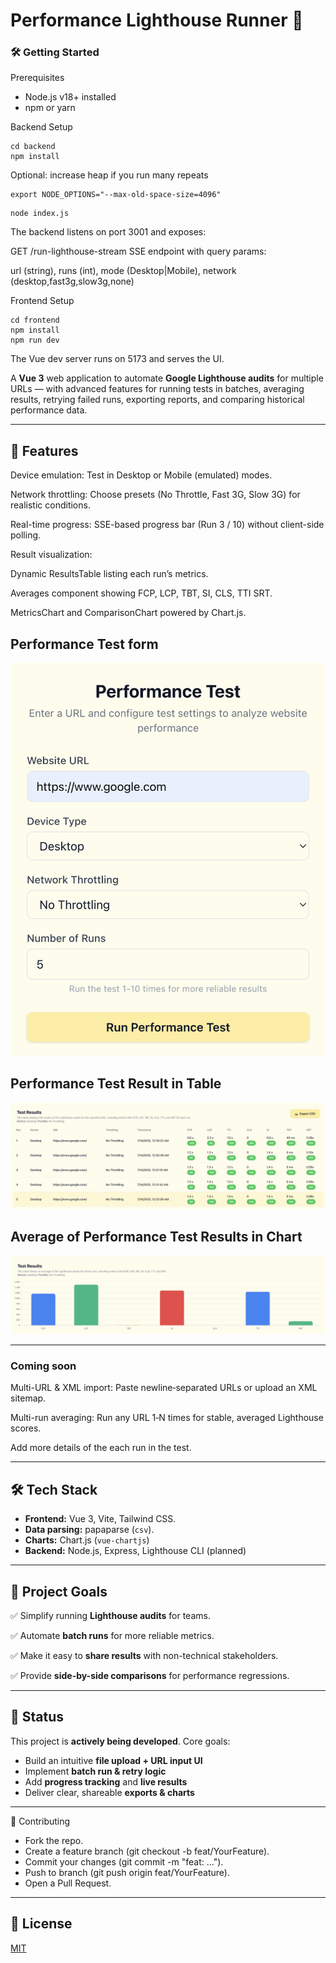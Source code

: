 # Performance Lighthouse Runner 🚦


### 🛠️ Getting Started

Prerequisites

- Node.js v18+ installed
- npm or yarn

Backend Setup
```
cd backend
npm install
```

Optional: increase heap if you run many repeats
```
export NODE_OPTIONS="--max-old-space-size=4096"
```

```
node index.js
```

The backend listens on port 3001 and exposes:

GET /run-lighthouse-stream SSE endpoint with query params:

url (string), runs (int), mode (Desktop|Mobile), network (desktop,fast3g,slow3g,none)

Frontend Setup
```
cd frontend
npm install
npm run dev
```

The Vue dev server runs on 5173 and serves the UI.

A **Vue 3** web application to automate **Google Lighthouse audits** for multiple URLs — with advanced features for running tests in batches, averaging results, retrying failed runs, exporting reports, and comparing historical performance data.

---

## 🚀 Features


Device emulation: Test in Desktop or Mobile (emulated) modes.

Network throttling: Choose presets (No Throttle, Fast 3G, Slow 3G) for realistic conditions.

Real-time progress: SSE-based progress bar (Run 3 / 10) without client-side polling.

Result visualization:

Dynamic ResultsTable listing each run’s metrics.

Averages component showing FCP, LCP, TBT, SI, CLS, TTI SRT.

MetricsChart and ComparisonChart powered by Chart.js.

## Performance Test form

![Performance Test form](image.png)

## Performance Test Result in Table

![Performance Test Result in Table](image-1.png)

## Average of Performance Test Results in Chart

![Average of Performance Test Results in Chart](image-2.png)

---

### Coming soon

Multi-URL & XML import: Paste newline‑separated URLs or upload an XML sitemap.

Multi-run averaging: Run any URL 1‑N times for stable, averaged Lighthouse scores.

Add more details of the each run in the test.

---

## 🛠️ Tech Stack

- **Frontend:** Vue 3, Vite, Tailwind CSS.
- **Data parsing:** papaparse (`csv`).
- **Charts:** Chart.js (`vue-chartjs`)
- **Backend:** Node.js, Express, Lighthouse CLI (planned)

---

## 📌 Project Goals

✅ Simplify running **Lighthouse audits** for teams.

✅ Automate **batch runs** for more reliable metrics.

✅ Make it easy to **share results** with non-technical stakeholders.

✅ Provide **side-by-side comparisons** for performance regressions.

---

## 🚧 Status

This project is **actively being developed**.
Core goals:
- Build an intuitive **file upload + URL input UI**
- Implement **batch run & retry logic**
- Add **progress tracking** and **live results**
- Deliver clear, shareable **exports & charts**

---

🤝 Contributing

- Fork the repo.
- Create a feature branch (git checkout -b feat/YourFeature).
- Commit your changes (git commit -m "feat: ...").
- Push to branch (git push origin feat/YourFeature).
- Open a Pull Request.

----

## 📄 License

[MIT](LICENSE)
